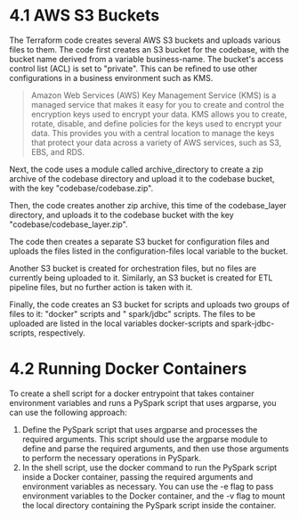 # 4.1 AWS S3 Buckets

The Terraform code creates several AWS S3 buckets and uploads various files to them.
The code first creates an S3 bucket for the codebase, with the bucket name derived from a variable business-name. The
bucket's access control list (ACL) is set to "private". This can be refined to use other configurations in a business
environment such as KMS.

> Amazon Web Services (AWS) Key Management Service (KMS) is a managed service that makes it easy for you to create and
> control the encryption keys used to encrypt your data.
> KMS allows you to create, rotate, disable, and define policies for the keys used to encrypt your data. This provides
> you with a central location to manage the keys that protect your data across a variety of AWS services, such as S3,
> EBS, and RDS.

Next, the code uses a module called archive_directory to create a zip archive of the codebase directory and upload it to
the codebase bucket, with the key "codebase/codebase.zip".

Then, the code creates another zip archive, this time of the codebase_layer directory, and uploads it to the codebase
bucket with the key "codebase/codebase_layer.zip".

The code then creates a separate S3 bucket for configuration files and uploads the files listed in the
configuration-files local variable to the bucket.

Another S3 bucket is created for orchestration files, but no files are currently being uploaded to it.
Similarly, an S3 bucket is created for ETL pipeline files, but no further action is taken with it.

Finally, the code creates an S3 bucket for scripts and uploads two groups of files to it: "docker" scripts and "
spark/jdbc" scripts. The files to be uploaded are listed in the local variables docker-scripts and spark-jdbc-scripts,
respectively.

# 4.2 Running Docker Containers

To create a shell script for a docker entrypoint that takes container environment variables and runs a PySpark script
that uses argparse, you can use the following approach:

1. Define the PySpark script that uses argparse and processes the required arguments. This script should use the
   argparse module to define and parse the required arguments, and then use those arguments to perform the necessary
   operations in PySpark.
2. In the shell script, use the docker command to run the PySpark script inside a Docker container, passing the required
   arguments and environment variables as necessary. You can use the -e flag to pass environment variables to the Docker
   container, and the -v flag to mount the local directory containing the PySpark script inside the container.